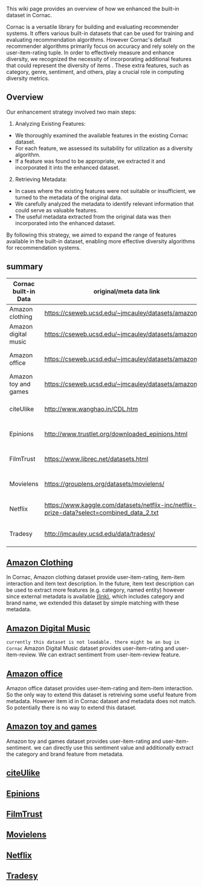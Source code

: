 <p> This wiki page provides an overview of how we enhanced the built-in dataset in Cornac. 
  
Cornac is a versatile library for building and evaluating recommender systems. It offers various built-in datasets that can be used for training and evaluating recommendation algorithms. However
Cornac's default recommender algorithms primarily focus on accuracy and rely solely on the user-item-rating tuple. In order to effectively measure and enhance diversity, we recognized the necessity of incorporating additional features that could represent the diversity of items . These extra features, such as category, genre, sentiment, and others, play a crucial role in computing diversity metrics.</p>

## Overview
<p> Our enhancement strategy involved two main steps:

1. Analyzing Existing Features:
- We thoroughly examined the available features in the existing Cornac dataset.
- For each feature, we assessed its suitability for utilization as a diversity algorithm.
- If a feature was found to be appropriate, we extracted it and incorporated it into the enhanced dataset.

2. Retrieving Metadata:
- In cases where the existing features were not suitable or insufficient, we turned to the metadata of the original data.
- We carefully analyzed the metadata to identify relevant information that could serve as valuable features.
- The useful metadata extracted from the original data was then incorporated into the enhanced dataset. </p>

By following this strategy, we aimed to expand the range of features available in the built-in dataset, enabling more effective diversity algorithms for recommendation systems.


## summary
| Cornac built-in Data | original/meta data link                                                                             | available features in Cornac            | enhanced features          |
|----------------------|------------------------------------------------------------|----------------------------------------------|----------------------------|
| Amazon clothing      | https://cseweb.ucsd.edu/~jmcauley/datasets/amazon_v2/                                     | item text description | category, brand            |
| Amazon digital music | https://cseweb.ucsd.edu/~jmcauley/datasets/amazon_v2/                                     | user-item-review                        | sentiment                  |
| Amazon office        | https://cseweb.ucsd.edu/~jmcauley/datasets/amazon_v2/                                     | user-item-rating                        |                            |
| Amazon toy and games | https://cseweb.ucsd.edu/~jmcauley/datasets/amazon_v2/                                     | user-item-rating                        | category, brand, sentiment |
| citeUlike            | http://www.wanghao.in/CDL.htm                                                             | user-item-rating                        |                            |
| Epinions             | http://www.trustlet.org/downloaded_epinions.html                                          | user-item-rating                        |                            |
| FilmTrust            | https://www.librec.net/datasets.html                                                      | user-item-rating                        |                            |
| Movielens            | https://grouplens.org/datasets/movielens/                                                 | user-item-rating                        | genre                      |
| Netflix              | https://www.kaggle.com/datasets/netflix-inc/netflix-prize-data?select=combined_data_2.txt | user-item-rating                        |                            |
| Tradesy              | http://jmcauley.ucsd.edu/data/tradesy/                                                    | user-item-rating                        | item category              |


## [Amazon Clothing](https://cornac.readthedocs.io/en/latest/datasets.html#module-cornac.datasets.amazon_clothing)
In Cornac, Amazon clothing dataset provide user-item-rating, item-item interaction and item text description. In the future, item text description can be used to extract more features (e.g. category, named entity) however since external metadata is available [(link)](https://cseweb.ucsd.edu/~jmcauley/datasets/amazon_v2/), which includes category and brand name, we extended this dataset by simple matching with these metadata. 

## [Amazon Digital Music]()
`currently this dataset is not loadable. there might be an bug in Cornac`
Amazon Digital Music dataset provides user-item-rating and user-item-review. We can extract sentiment from user-item-review feature. 

## [Amazon office]()
Amazon office dataset provides user-item-rating and item-item interaction. So the only way to extend this dataset is retreiving some useful feature from metadata. However item id in Cornac dataset and metadata does not match. So potentially there is no way to extend this dataset.

## [Amazon toy and games]()
Amazon toy and games dataset provides user-item-rating and user-item-sentiment. we can directly use this sentiment value and additionally extract the category and brand feature from metadata. 

## [citeUlike]()

## [Epinions]()

## [FilmTrust]()

## [Movielens]()

## [Netflix]()

## [Tradesy]()


